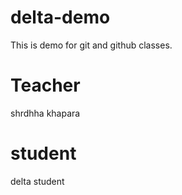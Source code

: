 # delta-demo
This is demo for git and github classes.
# Teacher
shrdhha khapara
# student
delta student

